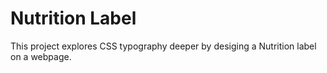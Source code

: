 # Nutrition Label

This project explores CSS typography deeper by desiging a Nutrition label on a webpage. 